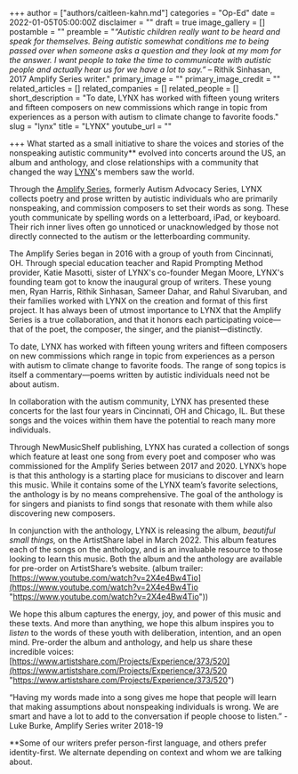 +++
author = ["authors/caitleen-kahn.md"]
categories = "Op-Ed"
date = 2022-01-05T05:00:00Z
disclaimer = ""
draft = true
image_gallery = []
postamble = ""
preamble = "_“Autistic children really want to be heard and speak for themselves. Being autistic somewhat conditions me to being passed over when someone asks a question and they look at my mom for the answer. I want people to take the time to communicate with autistic people and actually hear us for we have a lot to say.”_ – Rithik Sinhasan, 2017 Amplify Series writer."
primary_image = ""
primary_image_credit = ""
related_articles = []
related_companies = []
related_people = []
short_description = "To date, LYNX has worked with fifteen young writers and fifteen composers on new commissions which range in topic from experiences as a person with autism to climate change to favorite foods."
slug = "lynx"
title = "LYNX"
youtube_url = ""

+++
What started as a small initiative to share the voices and stories of the nonspeaking autistic community** evolved into concerts around the US, an album and anthology, and close relationships with a community that changed the way [LYNX](/scene/companies/lynx-project/)'s members saw the world.

Through the [Amplify Series](https://www.lynxproject.org/amplify-about-new), formerly Autism Advocacy Series, LYNX collects poetry and prose written by autistic individuals who are primarily nonspeaking, and commission composers to set their words as song. These youth communicate by spelling words on a letterboard, iPad, or keyboard. Their rich inner lives often go unnoticed or unacknowledged by those not directly connected to the autism or the letterboarding community.

The Amplify Series began in 2016 with a group of youth from Cincinnati, OH. Through special education teacher and Rapid Prompting Method provider, Katie Masotti, sister of LYNX's co-founder Megan Moore, LYNX's founding team got to know the inaugural group of writers. These young men, Ryan Harris, Rithik Sinhasan, Sameer Dahar, and Rahul Sivaruban, and their families worked with LYNX on the creation and format of this first project. It has always been of utmost importance to LYNX that the Amplify Series is a true collaboration, and that it honors each participating voice—that of the poet, the composer, the singer, and the pianist—distinctly.

To date, LYNX has worked with fifteen young writers and fifteen composers on new commissions which range in topic from experiences as a person with autism to climate change to favorite foods. The range of song topics is itself a commentary—poems written by autistic individuals need not be about autism.

In collaboration with the autism community, LYNX has presented these concerts for the last four years in Cincinnati, OH and Chicago, IL. But these songs and the voices within them have the potential to reach many more individuals.

Through NewMusicShelf publishing, LYNX has curated a collection of songs which feature at least one song from every poet and composer who was commissioned for the Amplify Series between 2017 and 2020. LYNX’s hope is that this anthology is a starting place for musicians to discover and learn this music. While it contains some of the LYNX team’s favorite selections, the anthology is by no means comprehensive. The goal of the anthology is for singers and pianists to find songs that resonate with them while also discovering new composers.

In conjunction with the anthology, LYNX is releasing the album, _beautiful small things,_ on the ArtistShare label in March 2022. This album features each of the songs on the anthology, and is an invaluable resource to those looking to learn this music. Both the album and the anthology are available for pre-order on ArtistShare’s website. (album trailer: [https://www.youtube.com/watch?v=2X4e4Bw4Tio](https://www.youtube.com/watch?v=2X4e4Bw4Tio "https://www.youtube.com/watch?v=2X4e4Bw4Tio"))

We hope this album captures the energy, joy, and power of this music and these texts. And more than anything, we hope this album inspires you to _listen_ to the words of these youth with deliberation, intention, and an open mind. Pre-order the album and anthology, and help us share these incredible voices: [https://www.artistshare.com/Projects/Experience/373/520](https://www.artistshare.com/Projects/Experience/373/520 "https://www.artistshare.com/Projects/Experience/373/520")

“Having my words made into a song gives me hope that people will learn that making assumptions about nonspeaking individuals is wrong. We are smart and have a lot to add to the conversation if people choose to listen.” -Luke Burke, Amplify Series writer 2018-19

\**Some of our writers prefer person-first language, and others prefer identity-first. We alternate depending on context and whom we are talking about.